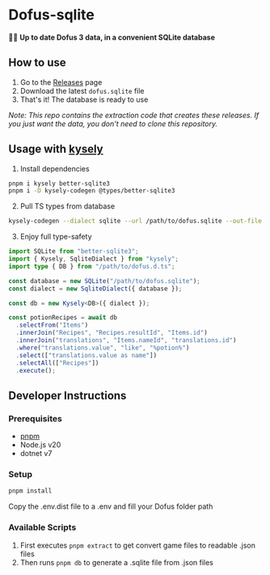 # Dofus-sqlite

👨‍💻 **Up to date Dofus 3 data, in a convenient SQLite database**

## How to use

1. Go to the [Releases](../../releases) page
2. Download the latest `dofus.sqlite` file
3. That's it! The database is ready to use

_Note: This repo contains the extraction code that creates these releases. If you just want the data, you don't need to clone this repository._

## Usage with [kysely](https://github.com/kysely-org/kysely)

1. Install dependencies

```bash
pnpm i kysely better-sqlite3
pnpm i -D kysely-codegen @types/better-sqlite3
```

2. Pull TS types from database

```bash
kysely-codegen --dialect sqlite --url /path/to/dofus.sqlite --out-file /path/to/dofus.d.ts
```

3. Enjoy full type-safety

```ts
import SQLite from "better-sqlite3";
import { Kysely, SqliteDialect } from "kysely";
import type { DB } from "/path/to/dofus.d.ts";

const database = new SQLite("/path/to/dofus.sqlite");
const dialect = new SqliteDialect({ database });

const db = new Kysely<DB>({ dialect });

const potionRecipes = await db
  .selectFrom("Items")
  .innerJoin("Recipes", "Recipes.resultId", "Items.id")
  .innerJoin("translations", "Items.nameId", "translations.id")
  .where("translations.value", "like", "%potion%")
  .select(["translations.value as name"])
  .selectAll(["Recipes"])
  .execute();
```

## Developer Instructions

### Prerequisites

- [pnpm](https://pnpm.io/installation)
- Node.js v20
- dotnet v7

### Setup

```bash
pnpm install
```

Copy the .env.dist file to a .env and fill your Dofus folder path

### Available Scripts

1. First executes `pnpm extract` to get convert game files to readable .json files
2. Then runs `pnpm db` to generate a .sqlite file from .json files
